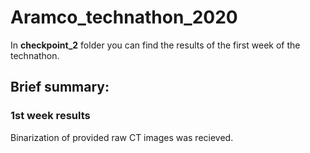 # Aramco_technathon_2020

In **checkpoint_2** folder you can find the results of the first week of the technathon.

## Brief summary:

### 1st week results

Binarization of provided raw CT images was recieved.

